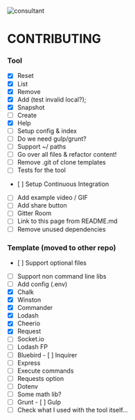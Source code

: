 ![consultant](http://i.imgur.com/phhV1uY.png)

# CONTRIBUTING

### Tool
- [x] Reset
- [x] List
- [x] Remove
- [x] Add (test invalid local?);
- [x] Snapshot
- [ ] Create
- [x] Help
- [ ] Setup config & index
- [ ] Do we need gulp/grunt?
- [ ] Support ~/ paths
- [ ] Go over all files & refactor content!
- [ ] Remove .git of clone templates
- [ ] Tests for the tool
- [ ] Setup Continuous Integration
- [ ] Add example video / GIF
- [ ] Add share button
- [ ] Gitter Room
- [ ] Link to this page from README.md
- [ ] Remove unused dependencies

### Template (moved to other repo)
- [ ] Support optional files
- [ ] Support non command line libs
- [ ] Add config (.env)
- [x] Chalk
- [x] Winston
- [x] Commander
- [x] Lodash
- [x] Cheerio
- [x] Request
- [ ] Socket.io
- [ ] Lodash FP
- [ ] Bluebird
- [ ] Inquirer
- [ ] Express
- [ ] Execute commands
- [ ] Requests option
- [ ] Dotenv
- [ ] Some math lib?
- [ ] Grunt
- [ ] Gulp
- [ ] Check what I used with the tool itself...
